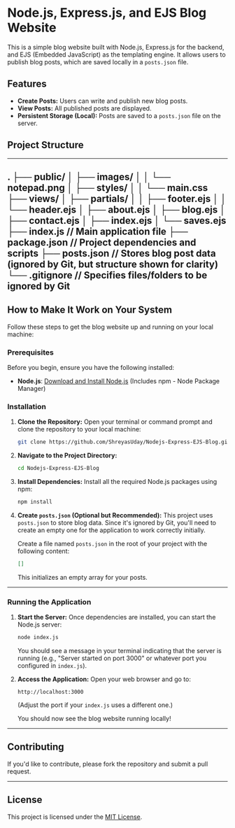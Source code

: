 # Node.js, Express.js, and EJS Blog Website

This is a simple blog website built with Node.js, Express.js for the backend, and EJS (Embedded JavaScript) as the templating engine. It allows users to publish blog posts, which are saved locally in a `posts.json` file.

## Features

* **Create Posts:** Users can write and publish new blog posts.
* **View Posts:** All published posts are displayed.
* **Persistent Storage (Local):** Posts are saved to a `posts.json` file on the server.

## Project Structure

---
.
├── public/
│   ├── images/
│   │   └── notepad.png
│   ├── styles/
│   │   └── main.css
├── views/
│   ├── partials/
│   │   ├── footer.ejs
│   │   └── header.ejs
│   ├── about.ejs
│   ├── blog.ejs
│   ├── contact.ejs
│   ├── index.ejs
│   └── saves.ejs
├── index.js          // Main application file
├── package.json      // Project dependencies and scripts
├── posts.json        // Stores blog post data (ignored by Git, but structure shown for clarity)
└── .gitignore        // Specifies files/folders to be ignored by Git
---

## How to Make It Work on Your System

Follow these steps to get the blog website up and running on your local machine:

### Prerequisites

Before you begin, ensure you have the following installed:

* **Node.js**: [Download and Install Node.js](https://nodejs.org/en/download/) (Includes npm - Node Package Manager)

### Installation

1.  **Clone the Repository:**
    Open your terminal or command prompt and clone the repository to your local machine:

    ```bash
    git clone https://github.com/ShreyasUday/Nodejs-Express-EJS-Blog.git
    ```

2.  **Navigate to the Project Directory:**
    ```bash
    cd Nodejs-Express-EJS-Blog
    ```

3.  **Install Dependencies:**
    Install all the required Node.js packages using npm:

    ```bash
    npm install
    ```

4.  **Create `posts.json` (Optional but Recommended):**
    This project uses `posts.json` to store blog data. Since it's ignored by Git, you'll need to create an empty one for the application to work correctly initially.

    Create a file named `posts.json` in the root of your project with the following content:
    ```json
    []
    ```
    This initializes an empty array for your posts.

---

### Running the Application

1.  **Start the Server:**
    Once dependencies are installed, you can start the Node.js server:

    ```bash
    node index.js
    ```
    You should see a message in your terminal indicating that the server is running (e.g., "Server started on port 3000" or whatever port you configured in `index.js`).

2.  **Access the Application:**
    Open your web browser and go to:

    ```
    http://localhost:3000
    ```
    (Adjust the port if your `index.js` uses a different one.)

    You should now see the blog website running locally!

---

## Contributing

If you'd like to contribute, please fork the repository and submit a pull request.

---

## License

This project is licensed under the [MIT License](LICENSE).
